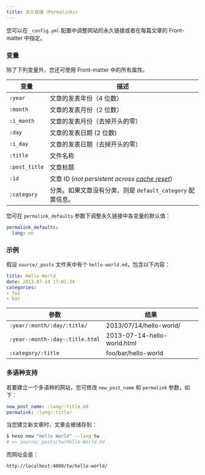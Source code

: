```yaml
---
title: 永久链接（Permalinks）
---
```

您可以在 `_config.yml` 配置中调整网站的永久链接或者在每篇文章的 Front-matter 中指定。

### 变量

除了下列变量外，您还可使用 Front-matter 中的所有属性。

变量 | 描述
--- | ---
`:year` | 文章的发表年份（4 位数）
`:month` | 文章的发表月份（2 位数）
`:i_month` | 文章的发表月份（去掉开头的零）
`:day` | 文章的发表日期 (2 位数)
`:i_day` | 文章的发表日期（去掉开头的零）
`:title` | 文件名称
`:post_title` | 文章标题
`:id` | 文章 ID (_not persistent across [cache reset](/zh-cn/docs/commands#clean)_)
`:category` | 分类。如果文章没有分类，则是 `default_category` 配置信息。

您可在 `permalink_defaults` 参数下调整永久链接中各变量的默认值：

``` yaml
permalink_defaults:
  lang: en
```

### 示例

假设 `source/_posts` 文件夹中有个 `hello-world.md`，包含以下内容：

``` yaml
title: Hello World
date: 2013-07-14 17:01:34
categories:
- foo
- bar
```

参数 | 结果
--- | ---
`:year/:month/:day/:title/` | 2013/07/14/hello-world/
`:year-:month-:day-:title.html` | 2013-07-14-hello-world.html
`:category/:title` | foo/bar/hello-world

### 多语种支持

若要建立一个多语种的网站，您可修改 `new_post_name` 和 `permalink` 参数，如下：

``` yaml
new_post_name: :lang/:title.md
permalink: :lang/:title/
```

当您建立新文章时，文章会被储存到：

``` bash
$ hexo new "Hello World" --lang tw
# => source/_posts/tw/Hello-World.md
```

而网址会是：

``` plain
http://localhost:4000/tw/hello-world/
```
